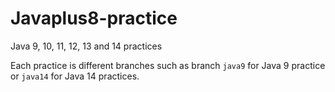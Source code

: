 # Javaplus8-practice
Java 9, 10, 11, 12, 13 and 14 practices

Each practice is different branches such as branch `java9` for Java 9 practice or `java14` for Java 14 practices.
